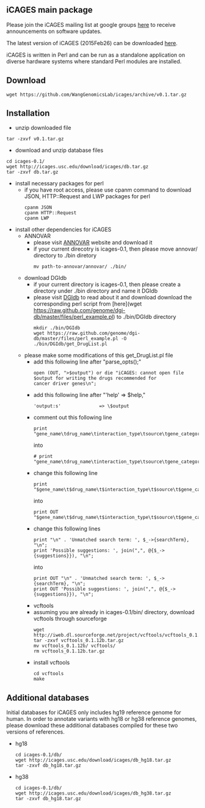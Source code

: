 ## iCAGES main package

Please join the iCAGES mailing list at google groups [here](https://groups.google.com/forum/?hl=en#!forum/icages) to receive announcements on software updates.

The latest version of iCAGES (2015Feb26) can be downloaded [here](https://github.com/WangGenomicsLab/icages/releases/tag/v0.1.0).

iCAGES is written in Perl and can be run as a standalone application on diverse hardware systems where standard Perl modules are installed.

## Download

```
wget https://github.com/WangGenomicsLab/icages/archive/v0.1.tar.gz
```
## Installation
- unzip downloaded file
```
tar -zxvf v0.1.tar.gz
```
- download and unzip database files
```
cd icages-0.1/
wget http://icages.usc.edu/download/icages/db.tar.gz
tar -zxvf db.tar.gz
```
- install necessary packages for perl
    * if you have root access, please use cpanm command to download JSON, HTTP::Request and LWP packages for perl
        ```
        cpanm JSON
        cpanm HTTP::Request
        cpanm LWP
        ```
- install other dependencies for iCAGES 
    * ANNOVAR
        * please visit [ANNOVAR](http://www.openbioinformatics.org/annovar/annovar_download.html) website and download it
        * if your current direcotry is icages-0.1, then please move annovar/ directory to ./bin diretory 
            ```
            mv path-to-annovar/annovar/ ./bin/
            ```
    * download DGIdb
        * if your current directory is icages-0.1, then please create a directory under ./bin directory and name it DGIdb
        * please visit [DGIdb](http://dgidb.genome.wustl.edu/) to read about it and download download the corresponding perl script from [here](wget https://raw.github.com/genome/dgi-db/master/files/perl_example.pl) to ./bin/DGIdb directory
            ```
            mkdir ./bin/DGIdb
            wget https://raw.github.com/genome/dgi-db/master/files/perl_example.pl -O ./bin/DGIdb/get_DrugList.pl
            ```
    * please make some modifications of this get_DrugList.pl file
        * add this following line after "parse_opts();" 
            ``` 
            open (OUT, ">$output") or die "iCAGES: cannot open file $output for writing the drugs recommended for           cancer driver genes\n";
            ```
        * add this following line after "'help'                  => \$help,"
            ```
            'output:s'              => \$output 
            ```
        * comment out this following line 
            ```
            print "gene_name\tdrug_name\tinteraction_type\tsource\tgene_categories\n";
            ```
            into
            ```
            # print "gene_name\tdrug_name\tinteraction_type\tsource\tgene_categories\n";
            ```
        * change this following line
            ```
            print "$gene_name\t$drug_name\t$interaction_type\t$source\t$gene_categories\n"; 
            ```
            into
            ```
            print OUT "$gene_name\t$drug_name\t$interaction_type\t$source\t$gene_categories\n"; 
            ```
        * change this following lines
            ```
            print "\n" . 'Unmatched search term: ', $_->{searchTerm}, "\n";
            print 'Possible suggestions: ', join(",", @{$_->{suggestions}}), "\n";
            ```
            into 
            ```
            print OUT "\n" . 'Unmatched search term: ', $_->{searchTerm}, "\n";
            print OUT 'Possible suggestions: ', join(",", @{$_->{suggestions}}), "\n";
            ```
        * vcftools
        * assuming you are already in icages-0.1/bin/ directory, download vcftools through sourceforge
            ```
            wget http://iweb.dl.sourceforge.net/project/vcftools/vcftools_0.1.12b.tar.gz
            tar -zxvf vcftools_0.1.12b.tar.gz 
            mv vcftools_0.1.12b/ vcftools/
            rm vcftools_0.1.12b.tar.gz
            ```
        * install vcftools
            ```
            cd vcftools
            make
            ```

## Additional databases

Initial databases for iCAGES only includes hg19 reference genome for human. In order to annotate variants with hg18 or hg38 reference genomes, please download these additional databases compiled for these two versions of references.

- hg18
    ```
    cd icages-0.1/db/
    wget http://icages.usc.edu/download/icages/db_hg18.tar.gz
    tar -zxvf db_hg18.tar.gz
    ```

- hg38
    ```
    cd icages-0.1/db/
    wget http://icages.usc.edu/download/icages/db_hg38.tar.gz
    tar -zxvf db_hg18.tar.gz
    ```


